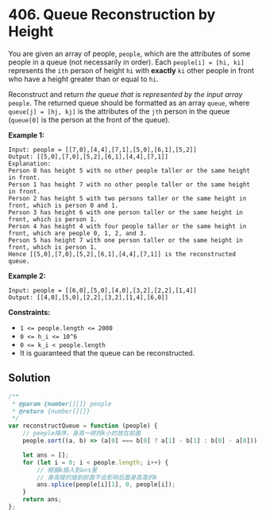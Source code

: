 # 406. Queue Reconstruction by Height

You are given an array of people, `people`, which are the attributes of some people in a queue (not necessarily in order). Each `people[i] = [hi, ki]` represents the `ith` person of height `hi` with **exactly** `ki` other people in front who have a height greater than or equal to `hi`.

Reconstruct and return _the queue that is represented by the input array_ `people`. The returned queue should be formatted as an array `queue`, where `queue[j] = [hj, kj]` is the attributes of the `jth` person in the queue (`queue[0]` is the person at the front of the queue).

**Example 1:**

```
Input: people = [[7,0],[4,4],[7,1],[5,0],[6,1],[5,2]]
Output: [[5,0],[7,0],[5,2],[6,1],[4,4],[7,1]]
Explanation:
Person 0 has height 5 with no other people taller or the same height in front.
Person 1 has height 7 with no other people taller or the same height in front.
Person 2 has height 5 with two persons taller or the same height in front, which is person 0 and 1.
Person 3 has height 6 with one person taller or the same height in front, which is person 1.
Person 4 has height 4 with four people taller or the same height in front, which are people 0, 1, 2, and 3.
Person 5 has height 7 with one person taller or the same height in front, which is person 1.
Hence [[5,0],[7,0],[5,2],[6,1],[4,4],[7,1]] is the reconstructed queue.
```

**Example 2:**

```
Input: people = [[6,0],[5,0],[4,0],[3,2],[2,2],[1,4]]
Output: [[4,0],[5,0],[2,2],[3,2],[1,4],[6,0]]
```

**Constraints:**

-   `1 <= people.length <= 2000`
-   `0 <= h_i <= 10^6`
-   `0 <= k_i < people.length`
-   It is guaranteed that the queue can be reconstructed.

## Solution

```javascript
/**
 * @param {number[][]} people
 * @return {number[][]}
 */
var reconstructQueue = function (people) {
    // peeple降序，身高一样则k小的放在前面
    people.sort((a, b) => (a[0] === b[0] ? a[1] - b[1] : b[0] - a[0]));

    let ans = [];
    for (let i = 0; i < people.length; i++) {
        // 根据k插入到ans里
        // 身高矮的插到前面不会影响后面身高高的k
        ans.splice(people[i][1], 0, people[i]);
    }
    return ans;
};
```
